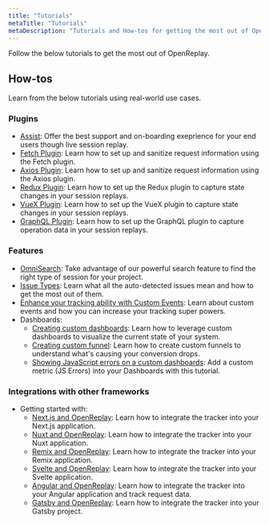 ```yaml
---
title: "Tutorials"
metaTitle: "Tutorials"
metaDescription: "Tutorials and How-tos for getting the most out of OpenReplay."
---
```


Follow the below tutorials to get the most out of OpenReplay.

## How-tos

Learn from the below tutorials using real-world use cases.

### Plugins

- [Assist](/tutorials/assist): Offer the best support and on-boarding exeprience for your end users though live session replay.
- [Fetch Plugin](/tutorials/fetch): Learn how to set up and sanitize request information using the Fetch plugin.
- [Axios Plugin](/tutorials/axios): Learn how to set up and sanitize request information using the Axios plugin.
- [Redux Plugin](/tutorials/redux): Learn how to set up the Redux plugin to capture state changes in your session replays.
- [VueX Plugin](/tutorials/vuex): Learn how to set up the VueX plugin to capture state changes in your session replays.
- [GraphQL Plugin](/tutorials/graphql): Learn how to set up the GraphQL plugin to capture operation data in your session replays.

### Features

- [OmniSearch](/tutorials/omnisearch): Take advantage of our powerful search feature to find the right type of session for your project.
- [Issue Types](/tutorials/issues): Learn what all the auto-detected issues mean and how to get the most out of them.
- [Enhance your tracking ability with Custom Events](/tutorials/custom-events): Learn about custom events and how you can increase your tracking super powers.
- Dashboards:
   - [Creating custom dashboards](/tutorials/custom-dashboard): Learn how to leverage custom dashboards to visualize the current state of your system.
   - [Creating custom funnel](/tutorials/funnels): Learn how to create custom funnels to understand what's causing your conversion drops.
   - [Showing JavaScript errors on a custom dashboards](/tutorials/js-errors-dashboard): Add a custom metric (JS Errors) into your Dashboards with this tutorial.

### Integrations with other frameworks

- Getting started with:
   - [Next.js and OpenReplay](/tutorials/next): Learn how to integrate the tracker into your Next.js application.
   - [Nuxt and OpenReplay](/tutorials/nuxt): Learn how to integrate the tracker into your Nuxt application.
   - [Remix and OpenReplay](/tutorials/remix): Learn how to integrate the tracker into your Remix application.
   - [Svelte and OpenReplay](/tutorials/svelte): Learn how to integrate the tracker into your Svelte application.
   - [Angular and OpenReplay](/tutorials/angular): Learn how to integrate the tracker into your Angular application and track request data.
   - [Gatsby and OpenReplay](/tutorials/gatsby): Learn how to integrate the tracker into your Gatsby project.